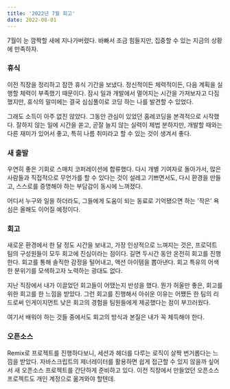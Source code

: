 ```yaml
---
title: '2022년 7월 회고'
date: 2022-08-01
---
```


7월이 눈 깜짝할 새에 지나가버렸다. 바빠서 조금 힘들지만, 집중할 수 있는 지금의 상황에 만족하자.

### 휴식

이전 직장을 정리하고 잠깐 휴식 기간을 보냈다. 정신적이든 체력적이든, 다음 계획을 실행할 체력이 부족했기 때문이다.
잠시 일과 개발에서 멀어지는 시간을 가져보자고 다짐했지만, 휴식의 말미에는 결국 심심풀이로 코딩 하는 나를 발견할 수 있었다.

그래도 소득이 아주 없진 않았다. 그동안 관심이 있었던 홈레코딩을 본격적으로 시작했다.
잘하지 않는 일에 시간을 쏟고, 곧잘 늘지 않는 실력이 제법 분하지만, 개발할 때와는 다른 재미가 있어서 좋고, 특히 나름 취미라고 할 수 있는 것이 생겨서 좋다.

### 새 출발

우연히 좋은 기회로 스매치 코퍼레이션에 합류했다. 다시 개별 기여자로 돌아가서, 많은 사람들과 직접적으로 무언가를 할 수 있다는 것이 설레고 기쁘면서도,
다시 환경을 만들고, 스스로를 증명해야 하는 부담감이 동시에 느껴졌다.

어디서 누구와 일을 하더라도, 그들에게 도움이 되는 동료로 기억됐으면 하는 '작은' 욕심은 올해도 이어질 예정이다.

### 회고

새로운 환경에서 한 달 정도 시간을 보내고, 가장 인상적으로 느껴지는 것은, 프로덕트 팀의 구성원들이 모두 회고에 진심이라는 점이다.
길면 두시간 동안 온전히 회고를 진행한다. 회고를 통해 솔직한 감정을 털어내고, 액션 아이템을 뽑아낸다. 회고 특유의 어색한 분위기를 모색하고자 노력하는 광대도 없다.

지난 직장에서 내가 이끌었던 회고들이 어땠는지 반성을 했다. 뭔가 허울만 좋은, 회고를 위한 회고를 한 느낌을 받았다.
그런 회고를 진행해서 아쉬운 이유는 어쨌든 한 팀의 리드로써 인게이지먼트 낮은 회고의 경험을 팀원들에게 제공했다는 점이 부끄러웠다.

여기서 배워야 하는 것들 중에서도 회고의 방식과 본질은 내가 꼭 체득해야 한다.

### 오픈소스

Remix로 프로젝트를 진행하다보니, 세션과 헤더를 다루는 로직이 살짝 번거롭다는 느낌을 받았다.
자바스크립트의 제너레이터를 활용하면 쉽게 접근할 수 있지 않을까 싶어서 새 오픈소스 프로젝트를 간단하게 준비하고 있다.
이전 직장에서 만들었던 오픈소스 프로젝트도 개인 계정으로 옮겨와야 할텐데.
